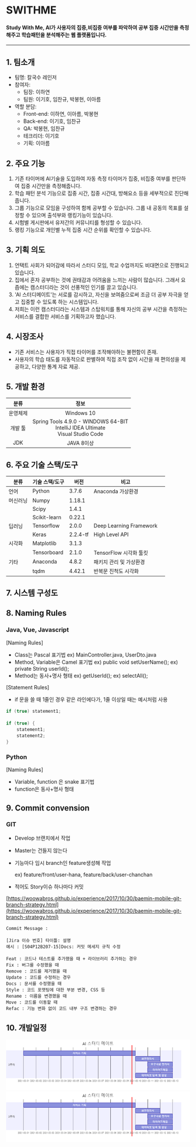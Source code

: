 # SWITHME
#### Study With Me, AI가 사용자의 집중,비집중 여부를 파악하여 공부 집중 시간만을 측정해주고 학습패턴을 분석해주는 웹 플랫폼입니다.


---

## 1. 팀소개

- 팀명: 칼국수 레인저
- 참여자:
    - 팀장: 이하연
    - 팀원: 이기호, 임찬규, 박봉현, 이아름
- 역할 분담:
    - Front-end: 이하연, 이아름, 박봉현
    - Back-end: 이기호, 임찬규
    - QA: 박봉현, 임찬규
    - 테크리더: 이기호
    - 기획: 이아름
    

## 2. 주요 기능

1. 기존 타이머에 AI기술을 도입하여 자동 측정 타이머가 집중, 비집중 여부를 판단하여 집중 시간만을 측정해줍니다.
2. 학습 패턴 분석 기능으로 집중 시간, 집중 시간대, 방해요소 등을 세부적으로 진단해줍니다.
3. 그룹 기능으로 모임을 구성하여 함께 공부할 수 있습니다. 그룹 내 공동의 목표를 설정할 수 있으며 출석부와 랭킹기능이 있습니다.
4. 시험별 게시판에서 유저간의 커뮤니티를 형성할 수 있습니다.
5. 랭킹 기능으로 개인별 누적 집중 시간 순위를 확인할 수 있습니다.


## 3. 기획 의도

1. 언택트 사회가 되어감에 따라서 스터디 모임, 학교 수업까지도 비대면으로 진행되고 있습니다. 
2. 집에서 혼자 공부하는 것에 권태감과 어려움을 느끼는 사람이 많습니다. 그래서 요즘에는 캠스터디라는 것이 선풍적인 인기를 끌고 있습니다. 
3. 'AI 스터디메이트'는 서로를 감시하고, 자신을 보여줌으로써 조금 더 공부 자극을 얻고 집중할 수 있도록 하는 시스템입니다.
4. 저희는 이런 캠스터디라는 시스템과 스탑워치를 통해 자신의 공부 시간을 측정하는 서비스를 결합한 서비스를 기획하고자 했습니다.

## 4. 시장조사

- 기존 서비스는 사용자가 직접 타이머를 조작해야하는 불편함이 존재.   
- 사용자의 학습 태도를 자동적으로 판별하여 직접 조작 없이 시간을 재 편의성을 제공하고, 다양한 통계 자료 제공.

## 5. 개발 환경

|   분류   |                                        정보                                         |
| :------: | :---------------------------------------------------------------------------------: |
| 운영체제 |                                     Windows 10                                      |
| 개발 툴  | Spring Tools 4.9.0 - WINDOWS 64-BIT<br>IntelliJ IDEA Ultimate<br>Visual Studio Code |
|   JDK    |                                     JAVA 8이상                                      |

## 6. 주요 기술 스택/도구

| 분류     | 기술 스택/도구 | 버전     | 비고                    |      |
| -------- | -------------- | -------- | ----------------------- | ---- |
| 언어     | Python         | 3.7.6    | Anaconda 가상환경       |      |
| 머신러닝 | Numpy          | 1.18.1   |                         |      |
|          | Scipy          | 1.4.1    |                         |      |
|          | Scikit-learn   | 0.22.1   |                         |      |
| 딥러닝   | Tensorflow     | 2.0.0    | Deep Learning Framework |      |
|          | Keras          | 2.2.4-tf | High Level API          |      |
| 시각화   | Matplotlib     | 3.1.3    |                         |      |
|          | Tensorboard    | 2.1.0    | TensorFlow 시각화 툴킷  |      |
| 기타     | Anaconda       | 4.8.2    | 패키지 관리 및 가상환경 |      |
|          | tqdm           | 4.42.1   | 반복문 진척도 시각화    |      |


## 7. 시스템 구성도



## 8. Naming Rules

### Java, Vue, Javascript

[Naming Rules]

- Class는 Pascal 표기법
ex) MainController.java, UserDto.java
- Method, Variable은 Camel 표기법
ex) public void setUserName();
ex) private String userId();
- Method는 동사+명사 형태
ex) getUserId();
ex) selectAll();

[Statement Rules]

- if 문을 쓸 때 1줄인 경우 같은 라인에다가, 1줄 이상일 때는 예시처럼 사용

```java
if (true) statement1;

if (true) {
    statement1;
    statement2;
}
```

### Python

[Naming Rules]

- Variable, function 은 snake 표기법
- function은 동사+명사 형태


## 9. Commit convension

### GIT

- Develop 브랜치에서 작업
- Master는 건들지 않는다
- 기능마다 임시 branch인 feature생성해 작업

    ex) feature/front/user-hana, feature/back/user-chanchan

- 적어도 Story이슈 하나마다 커밋

[https://woowabros.github.io/experience/2017/10/30/baemin-mobile-git-branch-strategy.html](https://woowabros.github.io/experience/2017/10/30/baemin-mobile-git-branch-strategy.html)

```
Commit Message : 

[Jira 이슈 번호] 타이틀: 설명
예시 : [S04P12B207-15]Docs: 커밋 메세지 규칙 수정

Feat : 코드나 테스트를 추가했을 때 + 라이브러리 추가하는 경우
Fix : 버그를 수정했을 때
Remove : 코드를 제거했을 때
Update : 코드를 수정하는 경우
Docs : 문서를 수정했을 때
Style : 코드 포맷팅에 대한 부분 변경, CSS 등
Rename : 이름을 변경했을 때
Move : 코드를 이동할 때
Refac : 기능 변화 없이 코드 내부 구조 변경하는 경우
```


## 10. 개발일정

![week1](deliverables/imgs/week2.png)
![week1](deliverables/imgs/week2.png)


